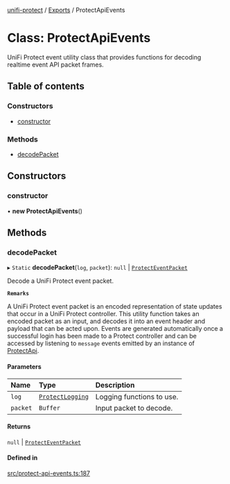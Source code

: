 [unifi-protect](../README.md) / [Exports](../modules.md) / ProtectApiEvents

# Class: ProtectApiEvents

UniFi Protect event utility class that provides functions for decoding realtime event API packet frames.

## Table of contents

### Constructors

- [constructor](ProtectApiEvents.md#constructor)

### Methods

- [decodePacket](ProtectApiEvents.md#decodepacket)

## Constructors

### constructor

• **new ProtectApiEvents**()

## Methods

### decodePacket

▸ `Static` **decodePacket**(`log`, `packet`): ``null`` \| [`ProtectEventPacket`](../modules.md#protecteventpacket)

Decode a UniFi Protect event packet.

**`Remarks`**

A UniFi Protect event packet is an encoded representation of state updates that occur in a UniFi Protect controller. This utility function takes an
  encoded packet as an input, and decodes it into an event header and payload that can be acted upon. Events are generated automatically once a successful
  login has been made to a Protect controller and can be accessed by listening to `message` events emitted by an instance of [ProtectApi](ProtectApi.md).

#### Parameters

| Name | Type | Description |
| :------ | :------ | :------ |
| `log` | [`ProtectLogging`](../interfaces/ProtectLogging.md) | Logging functions to use. |
| `packet` | `Buffer` | Input packet to decode. |

#### Returns

``null`` \| [`ProtectEventPacket`](../modules.md#protecteventpacket)

#### Defined in

[src/protect-api-events.ts:187](https://github.com/hjdhjd/unifi-protect/blob/28b6712/src/protect-api-events.ts#L187)
